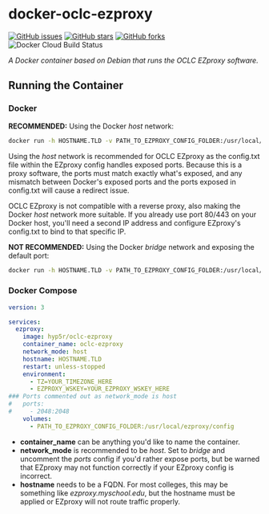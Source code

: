 # docker-oclc-ezproxy

[![GitHub issues](https://img.shields.io/github/issues/hyp5r/docker-oclc-ezproxy?style=for-the-badge&logo=github)](https://github.com/hyp5r/docker-oclc-ezproxy/issues) [![GitHub stars](https://img.shields.io/github/stars/hyp5r/docker-oclc-ezproxy?style=for-the-badge&logo=github)](https://github.com/hyp5r/docker-oclc-ezproxy/stargazers) [![GitHub forks](https://img.shields.io/github/forks/hyp5r/docker-oclc-ezproxy?style=for-the-badge&logo=github)](https://github.com/hyp5r/docker-oclc-ezproxy/network) ![Docker Cloud Build Status](https://img.shields.io/docker/cloud/build/hyp5r/oclc-ezproxy?style=for-the-badge&logo=docker)

*A Docker container based on Debian that runs the OCLC EZproxy software.*

## Running the Container
### Docker

**RECOMMENDED:** Using the Docker *host* network:

```sh
docker run -h HOSTNAME.TLD -v PATH_TO_EZPROXY_CONFIG_FOLDER:/usr/local/ezproxy/config --network=host hyp5r/oclc-ezproxy
```

Using the *host* network is recommended for OCLC EZproxy as the config.txt file within the EZproxy config handles exposed ports. Because this is a proxy software, the ports must match exactly what's exposed, and any mismatch between Docker's exposed ports and the ports exposed in config.txt will cause a redirect issue.

OCLC EZproxy is not compatible with a reverse proxy, also making the Docker *host* network more suitable. If you already use port 80/443 on your Docker host, you'll need a second IP address and configure EZproxy's config.txt to bind to that specific IP.

**NOT RECOMMENDED:** Using the Docker *bridge* network and exposing the default port:

```sh
docker run -h HOSTNAME.TLD -v PATH_TO_EZPROXY_CONFIG_FOLDER:/usr/local/ezproxy/config -p 2048:2048 hyp5r/oclc-ezproxy
```

### Docker Compose

```yaml
version: 3

services:
  ezproxy:
    image: hyp5r/oclc-ezproxy
    container_name: oclc-ezproxy
    network_mode: host
    hostname: HOSTNAME.TLD
    restart: unless-stopped
    environment:
      - TZ=YOUR_TIMEZONE_HERE
      - EZPROXY_WSKEY=YOUR_EZPROXY_WSKEY_HERE
### Ports commented out as network_mode is host
#   ports:
#     - 2048:2048
    volumes:
      - PATH_TO_EZPROXY_CONFIG_FOLDER:/usr/local/ezproxy/config
```

* **container_name** can be anything you'd like to name the container.
* **network_mode** is recommended to be *host*. Set to *bridge* and uncomment the *ports* config if you'd rather expose ports, but be warned that EZproxy may not function correctly if your EZproxy config is incorrect.
* **hostname** needs to be a FQDN. For most colleges, this may be something like *ezproxy.myschool.edu*, but the hostname must be applied or EZproxy will not route traffic properly.